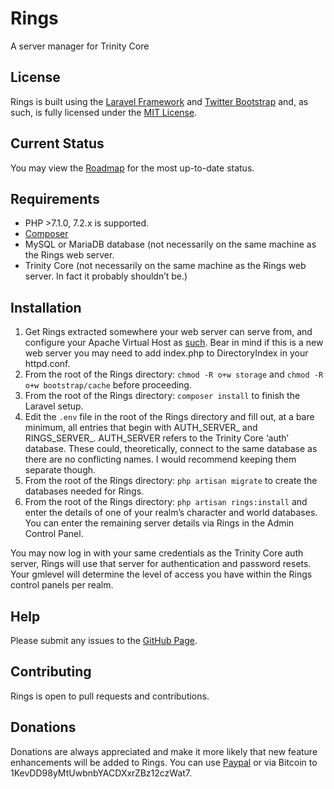 # Rings
A server manager for Trinity Core

## License
Rings is built using the [Laravel Framework](https://laravel.com) and [Twitter Bootstrap](http://getbootstrap.com/getting-started/#license-faqs) and, as such, is fully licensed under the [MIT License](http://opensource.org/licenses/MIT).

## Current Status
You may view the [Roadmap](https://github.com/pxdnbluesoul/rings/projects/1) for the most up-to-date status.

## Requirements
* PHP >7.1.0, 7.2.x is supported.
* [Composer](https://getcomposer.org/)
* MySQL or MariaDB database (not necessarily on the same machine as the Rings web server.
* Trinity Core (not necessarily on the same machine as the Rings web server. In fact it probably shouldn’t be.)

## Installation
1. Get Rings extracted somewhere your web server can serve from, and configure your Apache Virtual Host as [such](http://laravel-recipes.com/recipes/25/creating-an-apache-virtualhost). Bear in mind if this is a new web server you may need to add index.php to DirectoryIndex in your httpd.conf.
2. From the root of the Rings directory: `chmod -R o+w storage` and `chmod -R o+w bootstrap/cache` before proceeding.
3. From the root of the Rings directory: `composer install` to finish the Laravel setup.
4. Edit the `.env` file in the root of the Rings directory and fill out, at a bare minimum, all entries that begin with AUTH_SERVER_ and RINGS_SERVER_. AUTH_SERVER refers to the Trinity Core ‘auth’ database. These could, theoretically, connect to the same database as there are no conflicting names. I would recommend keeping them separate though.
6. From the root of the Rings directory: `php artisan migrate` to create the databases needed for Rings.
5. From the root of the Rings directory: `php artisan rings:install` and enter the details of one of your realm’s character and world databases. You can enter the remaining server details via Rings in the Admin Control Panel.

You may now log in with your same credentials as the Trinity Core auth server, Rings will use that server for authentication and password resets. Your gmlevel will determine the level of access you have within the Rings control panels per realm.

## Help
Please submit any issues to the [GitHub Page](https://github.com/pxdnbluesoul/rings/issues).

## Contributing
Rings is open to pull requests and contributions.

## Donations
Donations are always appreciated and make it more likely that new feature enhancements will be added to Rings. You can use [Paypal](https://www.paypal.com/cgi-bin/webscr?cmd=_s-xclick&hosted_button_id=BMHTKT3UN6YES) or via Bitcoin to 1KevDD98yMtUwbnbYACDXxrZBz12czWat7.
